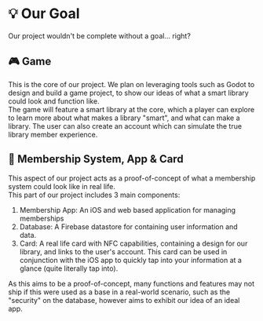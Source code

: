 # 💡 Our Goal
Our project wouldn't be complete without a goal... right?

## 🎮 Game
This is the core of our project. We plan on leveraging tools such as Godot to design and build a game project, to show our ideas of what a smart library could look and function like. <br>
The game will feature a smart library at the core, which a player can explore to learn more about what makes a library "smart", and what can make a library. The user can also create an account which can simulate the true library member experience.

## 📱 Membership System, App & Card
This aspect of our project acts as a proof-of-concept of what a membership system could look like in real life. <br>
This part of our project includes 3 main components: <br>
1. Membership App: An iOS and web based application for managing memberships
2. Database: A Firebase datastore for containing user information and data.
3. Card: A real life card with NFC capabilities, containing a design for our library, and links to the user's account. This card can be used in conjunction with the iOS app to quickly tap into your information at a glance (quite literally tap into).

As this aims to be a proof-of-concept, many functions and features may not ship if this were used as a base in a real-world scenario, such as the "security" on the database, however aims to exhibit our idea of an ideal app.